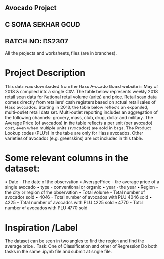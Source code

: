 Avocado Project
---
C SOMA SEKHAR GOUD
---------------
BATCH.NO: DS2307
---------------------------------------------------

All the projects and worksheets, files (are in branches).

# Project Description
This data was downloaded from the Hass Avocado Board website in May of 2018 & compiled 
into a single CSV.
The table below represents weekly 2018 retail scan data for National retail volume (units) and 
price. Retail scan data comes directly from retailers’ cash registers based on actual retail sales 
of Hass avocados.
Starting in 2013, the table below reflects an expanded, multi-outlet retail data set. Multi-outlet 
reporting includes an aggregation of the following channels: grocery, mass, club, drug, dollar 
and military. The Average Price (of avocados) in the table reflects a per unit (per avocado) cost, 
even when multiple units (avocados) are sold in bags.
The Product Lookup codes (PLU’s) in the table are only for Hass avocados. Other varieties of 
avocados (e.g. greenskins) are not included in this table.

# Some relevant columns in the dataset:
• Date - The date of the observation
• AveragePrice - the average price of a single avocado
• type - conventional or organic
• year - the year
• Region - the city or region of the observation
• Total Volume - Total number of avocados sold
• 4046 - Total number of avocados with PLU 4046 sold
• 4225 - Total number of avocados with PLU 4225 sold
• 4770 - Total number of avocados with PLU 4770 sold


# Inspiration /Label
The dataset can be seen in two angles to find the region and find the average price .
Task: One of Classification and other of Regression
Do both tasks in the same .ipynb file and submit at single file.
